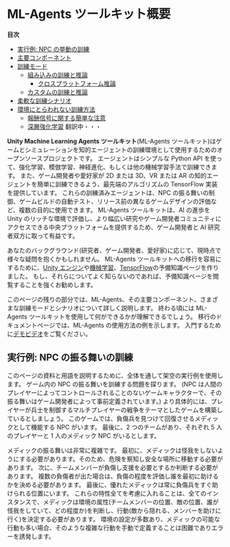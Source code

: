 # ML-Agents ツールキット概要

**目次**

- [実行例: NPC の挙動の訓練](#running-example-training-npc-behaviors)
- [主要コンポーネント](#key-components)
- [訓練モード](#training-modes)
  - [組み込みの訓練と推論](#built-in-training-and-inference)
    - [クロスプラットフォーム推論](#cross-platform-inference)
  - [カスタムの訓練と推論](#custom-training-and-inference)
- [柔軟な訓練シナリオ](#flexible-training-scenarios)
- [環境にとらわれない訓練方法](#training-methods-environment-agnostic)
  - [報酬信号に関する簡単な注意](#a-quick-note-on-reward-signals)
  - [深層強化学習](#deep-reinforcement-learning)
    翻訳中・・・

**Unity Machine Learning Agents ツールキット**(ML-Agents ツールキット)はゲームとシミュレーションを知的エージェントの訓練環境として使用するためのオープンソースプロジェクトです。
エージェントはシンプルな Python API を使って、強化学習、模倣学習、神経進化、もしくは他の機械学習手法で訓練できます。
また、ゲーム開発者や愛好家が 2D または 3D、VR または AR の知的エージェントを簡単に訓練できるよう、最先端のアルゴリズムの TensorFlow 実装を提供しています。
これらの訓練済みエージェントは、NPC の振る舞いの制御、ゲームビルドの自動テスト、リリース前の異なるゲームデザインの評価など、複数の目的に使用できます。
ML-Agents ツールキットは、AI の進歩を Unity のリッチな環境で評価し、より幅広い研究やゲーム開発者コミュニティにアクセスできる中央プラットフォームを提供するため、ゲーム開発者と AI 研究者双方に取って有益です。

あなたのバックグラウンド(研究者、ゲーム開発者、愛好家)に応じて、現時点で様々な疑問を抱くかもしれません。
ML-Agents ツールキットへの移行を容易にするために、[Unity エンジン](Background-Unity.md)や[機械学習](Background-Machine-Learning.md)、[TensorFlow](Background-TensorFlow.md)の予備知識ページを作りました。
もし、それらについてよく知らないのであれば、予備知識ページを閲覧することを強くお勧めします。

このページの残りの部分では、ML-Agents、その主要コンポーネント、さまざまな訓練モードとシナリオについて詳しく説明します。
終わる頃には ML-Agents ツールキットを使用して何ができるかが理解できるでしょう。
移行のドキュメントページでは、ML-Agents の使用方法の例を示します。
入門するために[デモビデオ](https://www.youtube.com/watch?v=fiQsmdwEGT8&feature=youtu.be)をご覧ください。

## 実行例: NPC の振る舞いの訓練

このページの資料と用語を説明するために、全体を通して架空の実行例を使用します。
ゲーム内の NPC の振る舞いを訓練する問題を探ります。
(NPC は人間のプレイヤーによってコントロールされることのないゲームキャラクターで、その振る舞いはゲーム開発者によって事前定義されています。)
より具体的には、プレイヤーが兵士を制御するマルチプレイヤーの戦争をテーマとしたゲームを構築しているとしましょう。
このゲームでは、負傷兵を見つけて回復させるメディックとして機能する NPC がいます。
最後に、2 つのチームがあり、それぞれ 5 人のプレイヤーと 1 人のメディック NPC がいるとします。

メディックの振る舞いは非常に複雑です。
最初に、メディックは怪我をしないようにする必要があります。そのため、危険を察知し安全な場所に移動する必要があります。
次に、チームメンバーが負傷し支援を必要とするか判断する必要があります。
複数の負傷者が出た場合は、負傷の程度を評価し誰を最初に助けるかを決める必要があります。
最後に、優れたメディックは常に負傷兵をすぐ助けられる位置にいます。
これらの特性全てを考慮に入れることは、全てのインスタンスで、メディックは環境の属性(チームメンバーの位置、敵の位置、誰が怪我をしていて、どの程度か)を判断し、行動(敵から隠れる、メンバーを助けに行く)を決定する必要があります。
環境の設定が多数あり、メディックの可能な行動も多い場合、そのような複雑な行動を手動で定義することは困難でありエラーを誘発します。
